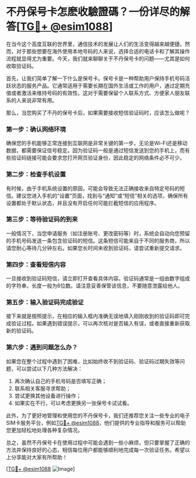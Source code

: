 # 不丹保号卡怎麽收驗證碼？一份详尽的解答[[TG💪+ @esim1088](https://t.me/s/esim1088)]

在当今这个高度互联的世界里，通信技术的发展让人们的生活变得越来越便捷。然而，对于那些想要在海外使用本地号码的人来说，选择合适的电话卡和了解其操作流程就显得尤为重要。今天，我们就来聊聊关于不丹保号卡的问题——尤其是如何收取验证码。

首先，让我们简单了解一下什么是保号卡。保号卡是一种帮助用户保持手机号码活跃状态的服务产品。它通常适用于需要长期在国外生活或工作的用户，通过定期充值或者激活来维持号码的有效性。这对于需要保留个人联系方式、方便家人朋友联系的人来说非常有用。

那么，当您购买了不丹的保号卡后，如果需要接收短信验证码时，应该怎么做呢？

### **第一步：确认网络环境**
确保您的手机能够正常连接到互联网是非常关键的第一步。无论是Wi-Fi还是移动数据，都需要保证信号稳定。因为验证码一般是通过短信发送到您的手机上，而有些验证码链接可能会要求您打开网页验证身份，因此稳定的网络条件必不可少。

### **第二步：检查手机设置**
有时候，由于手机系统设置的原因，可能会导致无法正确接收来自特定号码的短信。建议您进入手机的“设置”页面，找到与“通知”或“短信”相关的选项，确保所有设置都处于默认状态，并且没有开启任何可能拦截短信的应用程序。

### **第三步：等待验证码的到来**
一般情况下，当您申请服务（如注册账号、更改密码等）时，系统会自动向您预留的手机号码发送一条包含验证码的短信。这条短信可能来自于不同的服务商，所以请您耐心等待几分钟左右。如果您长时间未收到验证码，请尝试重新提交请求。

### **第四步：查看短信内容**
一旦接收到验证码短信，请立即打开查看具体内容。验证码通常是一组由数字组成的字符串，长度一般为6位数。请注意妥善保管该信息，不要随意泄露给他人。

### **第五步：输入验证码完成验证**
接下来就是按照提示，在相应的输入框内准确无误地填入刚刚收到的验证码即可完成验证过程。如果遇到错误提示，可以再次核对是否输入有误，或者直接重新获取新的验证码。

### **第六步：遇到问题怎么办？**
如果您在整个过程中遇到了困难，比如始终收不到验证码、验证码过期失效等问题，可以尝试以下几种方法解决：
1. 再次确认自己的手机号码是否填写正确；
2. 联系相关客服寻求帮助；
3. 尝试更换其他设备进行操作；
4. 如果实在不行，可以考虑更换另一张保号卡试试看。

此外，为了更好地管理和使用您的不丹保号卡，我们还推荐您关注一些专业的电子SIM卡服务平台，例如[TG💪+ @esim1088](https://t.me/s/esim1088)，他们提供的专业指导和服务可以帮助您更加轻松地处理各种复杂情况。

总之，虽然不丹保号卡在使用过程中可能会遇到一些小麻烦，但只要掌握了正确的方法并保持良好的心态，相信每位用户都能够顺利地完成每一次验证任务。希望以上分享能对大家有所帮助！

[[TG💪+ @esim1088](https://t.me/s/esim1088) ![Image](https://i.postimg.cc/4NQfJmqS/Snipaste-2025-05-13-00-14-12.png)]